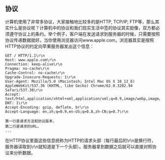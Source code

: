 ## 协议
计算机使用了非常多协议，大家接触地比较多的是HTTP, TCP/IP, FTP等，那么其实什么是协议呢？计算机中的协议和我们现实生活中签的协议其实挺像，双方都必须遵守协议上的条约。举个例子，客户端在发送请求到服务器的时候，只需要按照协议传递数据就好。当你使用浏览器访问www.apple.com，浏览器其实是按照HTTP协议的约定向苹果服务器发出这个信息：

    GET / HTTP/1.1\r\n
    Host: www.apple.com\r\n
    Connection: keep-alive\r\n
    Pragma: no-cache\r\n
    Cache-Control: no-cache\r\n
    Upgrade-Insecure-Requests: 1\r\n
    User-Agent: Mozilla/5.0 (Macintosh; Intel Mac OS X 10_12_6) AppleWebKit/537.36 (KHTML, like Gecko) Chrome/62.0.3202.94 Safari/537.36\r\n
    Accept: text/html,application/xhtml+xml,application/xml;q=0.9,image/webp,image/apng,*/*;q=0.8\r\n
    DNT: 1\r\n
    Accept-Encoding: gzip, deflate, br\r\n
    Accept-Language: en,zh;q=0.9,en-US;q=0.8,zh-CN;q=0.7\r\n

    第一行是请求方法和协议版本，
    第二行是请求的URL。
    ...

在HTTP协议里面这些信息统称为HTTP的请求头部（每行最后的\r\n是换行符，服务器读取到\r\n就知道是下一个头部）。服务器拿到数据之后就可以直接对照协议来分析数据。

